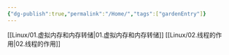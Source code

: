 ```yaml
---
{"dg-publish":true,"permalink":"/Home/","tags":["gardenEntry"]}
---
```


[[Linux/01.虚拟内存和内存转储\|01.虚拟内存和内存转储]]
[[Linux/02.线程的作用\|02.线程的作用]]
